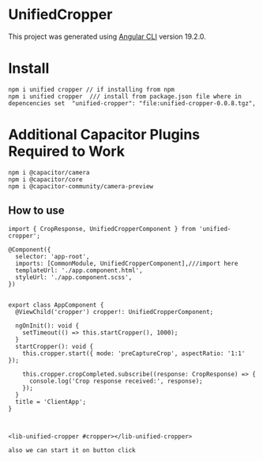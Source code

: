 # UnifiedCropper

This project was generated using [Angular CLI](https://github.com/angular/angular-cli) version 19.2.0.

# Install

```
npm i unified cropper // if installing from npm
npm i unified cropper  /// install from package.json file where in depencencies set  "unified-cropper": "file:unified-cropper-0.0.8.tgz",

```

# Additional Capacitor Plugins Required to Work

```
npm i @capacitor/camera
npm i @capacitor/core
npm i @capacitor-community/camera-preview

```

## How to use

```
import { CropResponse, UnifiedCropperComponent } from 'unified-cropper';

@Component({
  selector: 'app-root',
  imports: [CommonModule, UnifiedCropperComponent],///import here
  templateUrl: './app.component.html',
  styleUrl: './app.component.scss',
})


export class AppComponent {
  @ViewChild('cropper') cropper!: UnifiedCropperComponent;

  ngOnInit(): void {
    setTimeout(() => this.startCropper(), 1000);
  }
  startCropper(): void {
    this.cropper.start({ mode: 'preCaptureCrop', aspectRatio: '1:1' });

    this.cropper.cropCompleted.subscribe((response: CropResponse) => {
      console.log('Crop response received:', response);
    });
  }
  title = 'ClientApp';
}



<lib-unified-cropper #cropper></lib-unified-cropper>

also we can start it on button click

```
